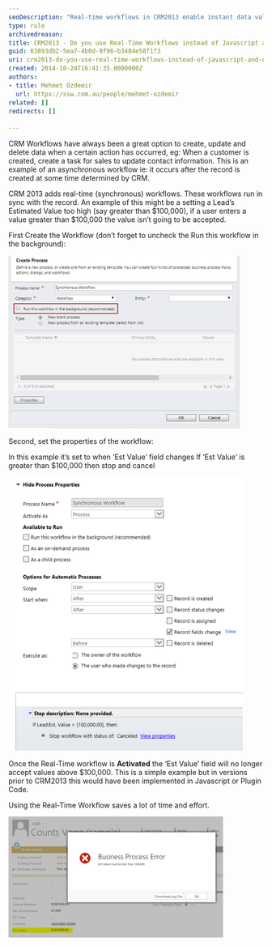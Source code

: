 ```yaml
---
seoDescription: "Real-time workflows in CRM2013 enable instant data validation and manipulation, replacing traditional JavaScript and plugin code approaches."
type: rule
archivedreason: 
title: CRM2013 - Do you use Real-Time Workflows instead of Javascript and/or Plugin Code?
guid: 63893db2-5ea7-4b0d-9f96-b3484e58f1f3
uri: crm2013-do-you-use-real-time-workflows-instead-of-javascript-and-or-plugin-code
created: 2014-10-24T16:41:35.0000000Z
authors:
- title: Mehmet Ozdemir
  url: https://ssw.com.au/people/mehmet-ozdemir
related: []
redirects: []

---
```


CRM Workflows have always been a great option to create, update and delete data when a certain action has occurred, eg: When a customer is created, create a task for sales to update contact information. This is an example of an asynchronous workflow ie: it occurs after the record is created at some time determined by CRM.

CRM 2013 adds real-time (synchronous) workflows. These workflows run in sync with the record. An example of this might be a setting a Lead’s Estimated Value too high (say greater than $100,000), if a user enters a value greater than $100,000 the value isn’t going to be accepted.

<!--endintro-->

First Create the Workflow (don’t forget to uncheck the Run this workflow in the background):

![Figure: Create the Workflow](realtime-workflow.png)  

Second, set the properties of the workflow:

In this example it’s set to when ‘Est Value’ field changes
 If ‘Est Value’ is greater than $100,000 then stop and cancel

![Figure: Stop and cancel if ‘Est Value’ greater than $100,000](realtime-workflow-2.png)  

Once the Real-Time workflow is  **Activated** the ‘Est Value’ field will no longer accept values above $100,000. This is a simple example but in versions prior to CRM2013 this would have been implemented in Javascript or Plugin Code.

Using the Real-Time Workflow saves a lot of time and effort.

![Figure: Lead cannot be saved if Est value is greater than $100,000](realtime-workflow-3.png)
